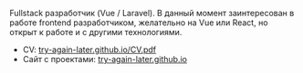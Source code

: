 Fullstack разработчик (Vue / Laravel). В данный момент заинтересован в работе frontend разработчиком, желательно на Vue или React, но открыт к работе и с другими технологиями.

- CV: [try-again-later.github.io/CV.pdf](https://try-again-later.github.io/CV.pdf)
- Сайт с проектами: [try-again-later.github.io](https://try-again-later.github.io/)
